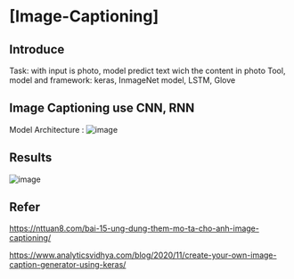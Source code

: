 # [Image-Captioning]

## Introduce
Task: with input is photo, model predict text wich the content in photo 
Tool, model and framework: keras, InmageNet model, LSTM, Glove

## Image Captioning use CNN, RNN 
Model Architecture :
![image](https://github.com/lucigel/Image-Captioning/assets/110618653/f1d26afa-ce3f-4aa0-96c4-99346a1c451e)

## Results
![image](https://github.com/lucigel/Image-Captioning/assets/110618653/d80fc352-a31a-42f9-be7b-ce1dbbe1a824)

## Refer 
https://nttuan8.com/bai-15-ung-dung-them-mo-ta-cho-anh-image-captioning/

https://www.analyticsvidhya.com/blog/2020/11/create-your-own-image-caption-generator-using-keras/
